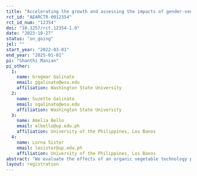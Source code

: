 ```yaml
---
title: "Accelerating the growth and assessing the impacts of gender-sensitive and technology enhanced organic vegetable production in the province of Laguna"
rct_id: "AEARCTR-0012354"
rct_id_num: "12354"
doi: "10.1257/rct.12354-1.0"
date: "2023-10-27"
status: "on_going"
jel: ""
start_year: "2022-03-01"
end_year: "2025-01-01"
pi: "Shanthi Manian"
pi_other:
  1:
    name: Gregmar Galinato
    email: ggalinato@wsu.edu
    affiliation: Washington State University
  2:
    name: Suzette Galinato
    email: sgalinato@wsu.edu
    affiliation: Washington State University
  3:
    name: Amelia Bello
    email: albello@up.edu.ph
    affiliation: University of the Philippines, Los Banos
  4:
    name: Lorna Sister
    email: lesister@up.edu.ph
    affiliation: University of the Philippines, Los Banos
abstract: "We evaluate the effects of an organic vegetable technology promotion program on farm household wellbeing in the Philippines. Our study site is in the province of Laguna where there are a significant number of vegetable farmers working in small to medium-sized land areas. Recent organic vegetable technologies developed by the Philippine Council for Agriculture, Aquatic and Natural Resources Research and Development will be marketed to vegetable growers. To determine the potential effect of adoption of these organic vegetable technologies, we conduct a randomized controlled trial on a set of potential farmers that may use the technology to switch from inorganic to organic farming. In addition, we explore whether women's status in the household influences adoption or treatment effects of the technology."
layout: registration
---
```


